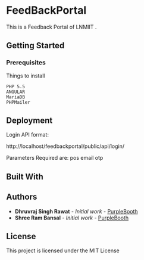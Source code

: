 # FeedBackPortal

This is a Feedback Portal of LNMIIT .

## Getting Started



### Prerequisites

Things to install 

```
PHP 5.5
ANGULAR
MariaDB
PHPMailer
```

## Deployment

Login API format:

http://localhost/feedbackportal/public/api/login/

Parameters Required are:
pos
email
otp

## Built With


## Authors

* **Dhruvraj Singh Rawat** - *Initial work* - [PurpleBooth](https://github.com/PurpleBooth)
* **Shree Ram Bansal** - *Initial work* - [PurpleBooth](https://github.com/PurpleBooth)



## License

This project is licensed under the MIT License 


